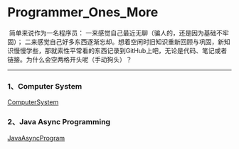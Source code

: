# Programmer_Ones_More

​        简单来说作为一名程序员：
     一来感觉自己最近无聊（骗人的，还是因为基础不牢固）；
     二来感觉自己好多东西逐渐忘却。想着空闲时旧知识重新回顾与巩固，新知识慢慢学些，那就索性平常看的东西记录到GitHub上吧，无论是代码、笔记或者链接。
​        为什么会空两格开头呢（手动狗头）？
         
-----

### 1、Computer System

<a href = "https://github.com/GingJing/Programmer_Ones_More/tree/master/ComputerSystem">ComputerSystem</a>

### 2、Java Async Programming

<a href = "https://github.com/GingJing/Programmer_Ones_More/tree/master/JavaAsyncProgram">JavaAsyncProgram</a>